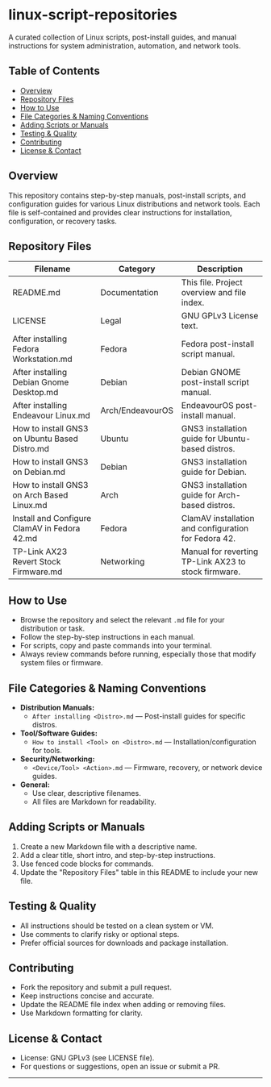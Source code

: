 # linux-script-repositories

A curated collection of Linux scripts, post-install guides, and manual instructions for system administration, automation, and network tools.

## Table of Contents

- [Overview](#overview)
- [Repository Files](#repository-files)
- [How to Use](#how-to-use)
- [File Categories & Naming Conventions](#file-categories--naming-conventions)
- [Adding Scripts or Manuals](#adding-scripts-or-manuals)
- [Testing & Quality](#testing--quality)
- [Contributing](#contributing)
- [License & Contact](#license--contact)

## Overview

This repository contains step-by-step manuals, post-install scripts, and configuration guides for various Linux distributions and network tools. Each file is self-contained and provides clear instructions for installation, configuration, or recovery tasks.

## Repository Files

| Filename                                                        | Category         | Description                                               |
|-----------------------------------------------------------------|------------------|-----------------------------------------------------------|
| README.md                                                       | Documentation    | This file. Project overview and file index.               |
| LICENSE                                                         | Legal            | GNU GPLv3 License text.                                   |
| After installing Fedora Workstation.md                          | Fedora           | Fedora post-install script manual.                        |
| After installing Debian Gnome Desktop.md                        | Debian           | Debian GNOME post-install script manual.                  |
| After installing Endeavour Linux.md                             | Arch/EndeavourOS | EndeavourOS post-install manual.                          |
| How to install GNS3 on Ubuntu Based Distro.md                   | Ubuntu           | GNS3 installation guide for Ubuntu-based distros.         |
| How to install GNS3 on Debian.md                                | Debian           | GNS3 installation guide for Debian.                       |
| How to install GNS3 on Arch Based Linux.md                      | Arch             | GNS3 installation guide for Arch-based distros.           |
| Install and Configure ClamAV in Fedora 42.md                    | Fedora           | ClamAV installation and configuration for Fedora 42.      |
| TP-Link AX23 Revert Stock Firmware.md                           | Networking       | Manual for reverting TP-Link AX23 to stock firmware.      |

## How to Use

- Browse the repository and select the relevant `.md` file for your distribution or task.
- Follow the step-by-step instructions in each manual.
- For scripts, copy and paste commands into your terminal.
- Always review commands before running, especially those that modify system files or firmware.

## File Categories & Naming Conventions

- **Distribution Manuals:**  
  - `After installing <Distro>.md` — Post-install guides for specific distros.
- **Tool/Software Guides:**  
  - `How to install <Tool> on <Distro>.md` — Installation/configuration for tools.
- **Security/Networking:**  
  - `<Device/Tool> <Action>.md` — Firmware, recovery, or network device guides.
- **General:**  
  - Use clear, descriptive filenames.  
  - All files are Markdown for readability.

## Adding Scripts or Manuals

1. Create a new Markdown file with a descriptive name.
2. Add a clear title, short intro, and step-by-step instructions.
3. Use fenced code blocks for commands.
4. Update the "Repository Files" table in this README to include your new file.

## Testing & Quality

- All instructions should be tested on a clean system or VM.
- Use comments to clarify risky or optional steps.
- Prefer official sources for downloads and package installation.

## Contributing

- Fork the repository and submit a pull request.
- Keep instructions concise and accurate.
- Update the README file index when adding or removing files.
- Use Markdown formatting for clarity.

## License & Contact

- License: GNU GPLv3 (see LICENSE file).
- For questions or suggestions, open an issue or submit a PR.

---
